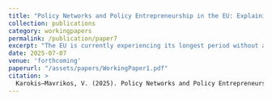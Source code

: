 ```yaml
---
title: "Policy Networks and Policy Entrepreneurship in the EU: Explaining Structural Policy Change in Pharmaceutical Innovation Incentives and HTA"
collection: publications
category: workingpapers
permalink: /publication/paper7
excerpt: "The EU is currently experiencing its longest period without a Treaty revision since Eurosclerosis, having evolved into a political system with a distinctive multi-level governance architecture. Therefore, EU-level policy change requires moving beyond the dichotomous focus of European integration theories and adapting the tools of policy process research to the EU level. This study applies a modified iteration of the Multiple Streams Framework—the EU-MSF—to two structural reforms in EU pharmaceutical policy: the revision of the General Pharmaceutical Legislation and the establishment of the new EU HTA framework. Drawing on primary data, the study examines the impact of policy network integration on the nature of favourable policy alternatives and the success of policy entrepreneurship strategies. The findings indicate that the level of policy network integration shapes the relative importance of technical feasibility and value acceptability and, in turn, informs policy entrepreneurship strategies, such as 'snooker-tactics' and 'recoil-tactics'."
date: 2025-07-07
venue: 'forthcoming'
paperurl: "/assets/papers/WorkingPaper1.pdf"
citation: >
  Karokis–Mavrikos, V. (2025). Policy Networks and Policy Entrepreneurship in the EU: Explaining Structural Policy Change in Pharmaceutical Innovation Incentives and HTA. *Working Paper*, forthcoming.
---
```

